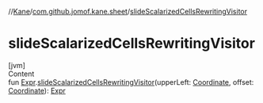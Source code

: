 //[Kane](../index.md)/[com.github.jomof.kane.sheet](index.md)/[slideScalarizedCellsRewritingVisitor](slide-scalarized-cells-rewriting-visitor.md)



# slideScalarizedCellsRewritingVisitor  
[jvm]  
Content  
fun [Expr](../com.github.jomof.kane/-expr/index.md).[slideScalarizedCellsRewritingVisitor](slide-scalarized-cells-rewriting-visitor.md)(upperLeft: [Coordinate](../com.github.jomof.kane/-coordinate/index.md), offset: [Coordinate](../com.github.jomof.kane/-coordinate/index.md)): [Expr](../com.github.jomof.kane/-expr/index.md)  



